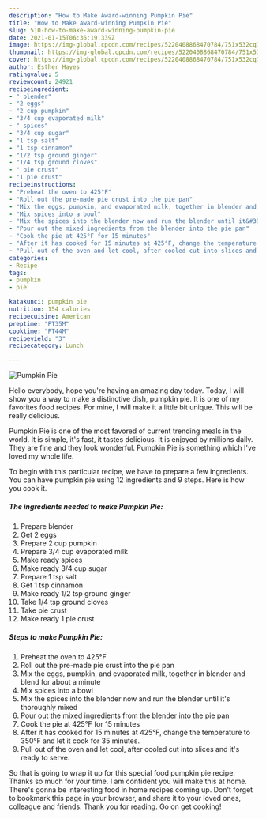 ```yaml
---
description: "How to Make Award-winning Pumpkin Pie"
title: "How to Make Award-winning Pumpkin Pie"
slug: 510-how-to-make-award-winning-pumpkin-pie
date: 2021-01-15T06:36:19.339Z
image: https://img-global.cpcdn.com/recipes/5220408868470784/751x532cq70/pumpkin-pie-recipe-main-photo.jpg
thumbnail: https://img-global.cpcdn.com/recipes/5220408868470784/751x532cq70/pumpkin-pie-recipe-main-photo.jpg
cover: https://img-global.cpcdn.com/recipes/5220408868470784/751x532cq70/pumpkin-pie-recipe-main-photo.jpg
author: Esther Hayes
ratingvalue: 5
reviewcount: 24921
recipeingredient:
- " blender"
- "2 eggs"
- "2 cup pumpkin"
- "3/4 cup evaporated milk"
- " spices"
- "3/4 cup sugar"
- "1 tsp salt"
- "1 tsp cinnamon"
- "1/2 tsp ground ginger"
- "1/4 tsp ground cloves"
- " pie crust"
- "1 pie crust"
recipeinstructions:
- "Preheat the oven to 425°F"
- "Roll out the pre-made pie crust into the pie pan"
- "Mix the eggs, pumpkin, and evaporated milk, together in blender and blend for about a minute"
- "Mix spices into a bowl"
- "Mix the spices into the blender now and run the blender until it&#39;s thoroughly mixed"
- "Pour out the mixed ingredients from the blender into the pie pan"
- "Cook the pie at 425°F for 15 minutes"
- "After it has cooked for 15 minutes at 425°F, change the temperature to 350°F and let it cook for 35 minutes."
- "Pull out of the oven and let cool, after cooled cut into slices and it&#39;s ready to serve."
categories:
- Recipe
tags:
- pumpkin
- pie

katakunci: pumpkin pie 
nutrition: 154 calories
recipecuisine: American
preptime: "PT35M"
cooktime: "PT44M"
recipeyield: "3"
recipecategory: Lunch

---
```



![Pumpkin Pie](https://img-global.cpcdn.com/recipes/5220408868470784/751x532cq70/pumpkin-pie-recipe-main-photo.jpg)

Hello everybody, hope you're having an amazing day today. Today, I will show you a way to make a distinctive dish, pumpkin pie. It is one of my favorites food recipes. For mine, I will make it a little bit unique. This will be really delicious.



Pumpkin Pie is one of the most favored of current trending meals in the world. It is simple, it's fast, it tastes delicious. It is enjoyed by millions daily. They are fine and they look wonderful. Pumpkin Pie is something which I've loved my whole life.


To begin with this particular recipe, we have to prepare a few ingredients. You can have pumpkin pie using 12 ingredients and 9 steps. Here is how you cook it.

<!--inarticleads1-->

##### The ingredients needed to make Pumpkin Pie:

1. Prepare  blender
1. Get 2 eggs
1. Prepare 2 cup pumpkin
1. Prepare 3/4 cup evaporated milk
1. Make ready  spices
1. Make ready 3/4 cup sugar
1. Prepare 1 tsp salt
1. Get 1 tsp cinnamon
1. Make ready 1/2 tsp ground ginger
1. Take 1/4 tsp ground cloves
1. Take  pie crust
1. Make ready 1 pie crust




<!--inarticleads2-->

##### Steps to make Pumpkin Pie:

1. Preheat the oven to 425°F
1. Roll out the pre-made pie crust into the pie pan
1. Mix the eggs, pumpkin, and evaporated milk, together in blender and blend for about a minute
1. Mix spices into a bowl
1. Mix the spices into the blender now and run the blender until it&#39;s thoroughly mixed
1. Pour out the mixed ingredients from the blender into the pie pan
1. Cook the pie at 425°F for 15 minutes
1. After it has cooked for 15 minutes at 425°F, change the temperature to 350°F and let it cook for 35 minutes.
1. Pull out of the oven and let cool, after cooled cut into slices and it&#39;s ready to serve.




So that is going to wrap it up for this special food pumpkin pie recipe. Thanks so much for your time. I am confident you will make this at home. There's gonna be interesting food in home recipes coming up. Don't forget to bookmark this page in your browser, and share it to your loved ones, colleague and friends. Thank you for reading. Go on get cooking!
